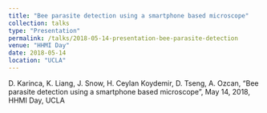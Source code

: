 ```yaml
---
title: "Bee parasite detection using a smartphone based microscope"
collection: talks
type: "Presentation"
permalink: /talks/2018-05-14-presentation-bee-parasite-detection
venue: "HHMI Day"
date: 2018-05-14
location: "UCLA"
---
```


D. Karinca, K. Liang, J. Snow, H. Ceylan Koydemir, D. Tseng, A. Ozcan, “Bee parasite detection using a smartphone based microscope”, May 14, 2018, HHMI Day, UCLA